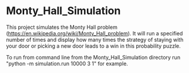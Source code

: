 # Monty_Hall_Simulation
This project simulates the Monty Hall problem (https://en.wikipedia.org/wiki/Monty_Hall_problem). It will run a specified number of times and display how many times the strategy of staying with your door or picking a new door leads to a win in this probability puzzle. 

To run from command line from the Monty_Hall_Simulation directory run "python -m simulation.run 10000 3 1" for example.

